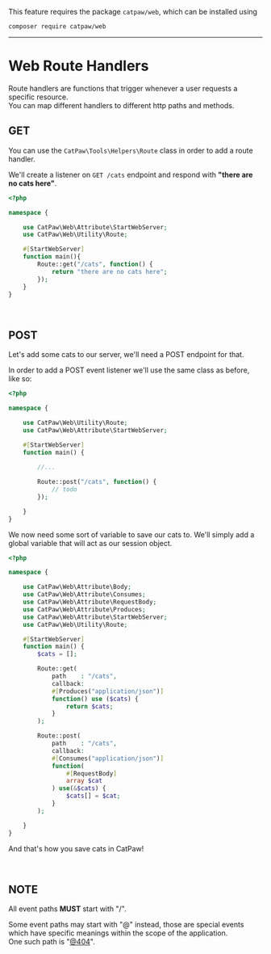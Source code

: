 This feature requires the package `catpaw/web`, which can be installed using<br/>
```
composer require catpaw/web
```
<hr/>

# Web Route Handlers

Route handlers are functions that trigger whenever a user requests a specific resource.<br/>
You can map different handlers to different http paths and methods.

## GET

You can use the ```CatPaw\Tools\Helpers\Route``` class in order to add a route handler.<br />

We'll create a listener on ```GET /cats``` endpoint and respond with <b>"there are no cats here"</b>.
```php
<?php

namespace {

    use CatPaw\Web\Attribute\StartWebServer;
    use CatPaw\Web\Utility\Route;

    #[StartWebServer]
    function main(){
        Route::get("/cats", function() {
            return "there are no cats here";
        });
    }
}
```
<br/>

## POST

Let's add some cats to our server, we'll need a POST endpoint for that.

In order to add a POST event listener we'll use the same class as before, like so:

```php
<?php

namespace {

    use CatPaw\Web\Utility\Route;
    use CatPaw\Web\Attribute\StartWebServer;

    #[StartWebServer]
    function main() {
        
        //...

        Route::post("/cats", function() {
            // todo
        });

    }
}
```

We now need some sort of variable to save our cats to. We'll simply add a global variable that will act as our session
object.

```php
<?php

namespace {

    use CatPaw\Web\Attribute\Body;
    use CatPaw\Web\Attribute\Consumes;
    use CatPaw\Web\Attribute\RequestBody;
    use CatPaw\Web\Attribute\Produces;
    use CatPaw\Web\Attribute\StartWebServer;
    use CatPaw\Web\Utility\Route;

    #[StartWebServer]
    function main() {
        $cats = [];

        Route::get(
            path    : "/cats",
            callback:
            #[Produces("application/json")]
            function() use ($cats) {
                return $cats;
            }
        );

        Route::post(
            path    : "/cats",
            callback:
            #[Consumes("application/json")]
            function(
                #[RequestBody] 
                array $cat
            ) use(&$cats) {
                $cats[] = $cat;
            }
        );

    }
}
```

And that's how you save cats in CatPaw!

<br />

## NOTE

All event paths **MUST** start with "/".

Some event paths may start with "@" instead, those are special events which have specific meanings within the scope of
the application.<br />
One such path is "[@404](./3.WebPathNotFound.md)".

